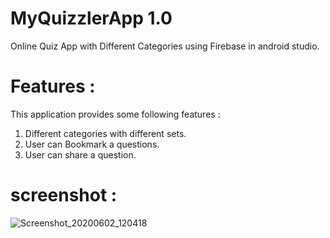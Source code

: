 # MyQuizzlerApp 1.0
Online Quiz App with Different Categories using Firebase in android studio.

# Features :
This application provides some following features :

1. Different categories with different sets.
2. User can Bookmark a questions.
3. User can share a question.

# screenshot : 
![Screenshot_20200602_120418](https://user-images.githubusercontent.com/52040275/83488738-f8a2f680-a4ca-11ea-9ad4-503f2d751bf4.jpg)
